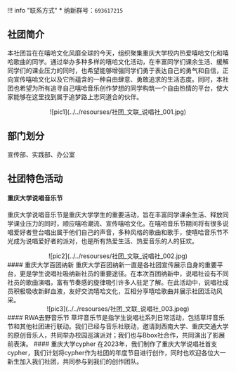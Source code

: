 !!! info "联系方式"
    * 纳新群号：`693617215`

## 社团简介  
本社团旨在在嘻哈文化风靡全球的今天，组织聚集重庆大学校内热爱嘻哈文化和嘻哈歌曲的同学。通过举办多种多样的嘻哈文化活动，在丰富同学们课余生活、缓解同学们的课业压力的同时，也希望能够增强同学们勇于表达自己的勇气和自信，正向宣传嘻哈文化以及它所蕴含的一种自由肆意、勇敢追求的生活态度。同时，本社团也希望为所有追寻自己嘻哈音乐创作梦想的同学构筑一个自由热情的平台，使大家能够在这里找到属于追梦路上志同道合的伙伴。  
<center>![pic1](../../resourses/社团_文联_说唱社_001.jpg)</center>  

## 部门划分  
宣传部、实践部、办公室  

## 社团特色活动
#### 重庆大学说唱音乐节  
重庆大学说唱音乐节是重庆大学学生的重要活动，旨在丰富同学课余生活、释放同学课业压力的同时，顺应嘻哈潮流、宣传嘻哈文化。在嘻哈音乐节期间将有很多说唱爱好者登台唱出属于他们自己的声音，多种风格的歌曲和歌手，使嘻哈音乐节不光成为说唱爱好者的派对，也是所有热爱生活、热爱音乐的人的狂欢。  
<center>![pic2](../../resourses/社团_文联_说唱社_002.jpg)</center>  
#### 重庆大学百团纳新  
重庆大学百团纳新一直是各社团宣传展示自身的重要平台，更是学生说唱社吸纳新社员的重要途径。在本次百团纳新中，说唱社设有不同社员的歌曲演唱，富有节奏感的旋律吸引许多人驻足了解。在此活动中，说唱社成员积极吸收新鲜血液，友好交流嘻哈文化，互相分享嘻哈歌曲并展示社团活动风采。  
<center>![pic3](../../resourses/社团_文联_说唱社_003.jpeg)</center>  
#### RWA去野音乐节  
草坪音乐节是指学生说唱社系列日常活动，包括草坪音乐节和其他社团进行联动。我们已经与音乐社联动，邀请到西南大学、重庆交通大学的原创音乐人，共同举办校园巡演派对；我们也与Bbox社合作，共同演出了影展前表演。  
#### 重庆大学cypher  
在2023年，我们制作了重庆大学说唱社首支cypher，我们计划将cypher作为社团的年度节目进行创作，同时也欢迎各位大一新生加入我们社团，共同参与到我们的创作团队。  